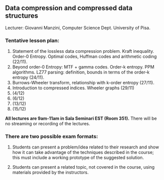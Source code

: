 ## Data compression and compressed data structures

Lecturer: Giovanni Manzini,
Computer Science Dept. University of Pisa.


### Tentative lesson plan: 

1. Statement of the lossless data compression problem. Kraft inequality.  Order-0 Entropy. Optimal codes, Huffman codes and arithmetic coding (22/11).
2. Beyond order-0 Entropy: MTF + gamma codes. Order-k entropy. PPM algorithms. LZ77 parsing: definition, bounds in terms of the order-k entropy (24/11).
3. Burrows-Wheeler transform, relationship with k-order entropy (27/11).
4. Introduction to compressed indices. Wheeler graphs (29/11)
5. (4/12)
6. (6/12)
7. (13/12)
8. (15/12)


**All lectures are 9am-11am in Sala Seminari EST (Room 351).** There will be no streaming or recording of the lectures. 
 


### There are two possible exam formats:

1. Students can present a problem/idea related to their research and show how it can take advantage of the techniques described in the course; this must include a working prototype of the suggested solution.

2. Students can present a related topic, not covered in the course, using materials provided by the instructors. 


